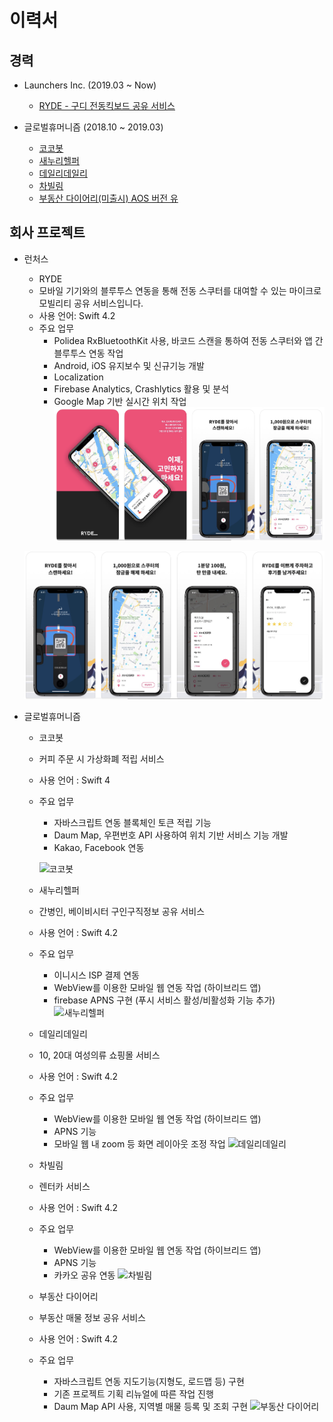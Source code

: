 # 이력서
## 경력

* Launchers Inc. (2019.03 ~ Now)

	* [RYDE - 구디 전동킥보드 공유 서비스](https://apps.apple.com/us/app/ryde/id1453366845?l=ko&ls=1)

* 글로벌휴머니즘 (2018.10 ~ 2019.03)
	* [코코봇](https://itunes.apple.com/kr/app/cocobot/id1441122355?mt=8)
	* [새누리헬퍼](https://itunes.apple.com/kr/app//id1449540870?mt=8)
  * [데일리데일리](https://itunes.apple.com/kr/app/dailydaily/id1448461019?mt=8)
  * [차빌림](https://itunes.apple.com/us/app//id1450886385?mt=8)
  * [부동산 다이어리(미출시) AOS 버전 유](https://play.google.com/store/apps/details?id=app.cosmos.ghrealestatediary&hl=en_US)


## 회사 프로젝트

* 런처스
    * RYDE
    * 모바일 기기와의 블루투스 연동을 통해 전동 스쿠터를 대여할 수 있는 마이크로 모빌리티 공유 서비스입니다.
    * 사용 언어: Swift 4.2
	* 주요 업무
		* Polidea RxBluetoothKit 사용, 바코드 스캔을 통하여 전동 스쿠터와 앱 간 블루투스 연동 작업
		* Android, iOS 유지보수 및 신규기능 개발
		* Localization
		* Firebase Analytics, Crashlytics 활용 및 분석
		* Google Map 기반 실시간 위치 작업
	![RYDE - 구디 전동킥보드 공유 서비스](https://github.com/miiiiiin/portfolio-resume/blob/master/images/ryde_1.png)

	![](https://github.com/miiiiiin/portfolio-resume/blob/master/images/ryde_2.png) 

* 글로벌휴머니즘
    * 코코봇
    * 커피 주문 시 가상화폐 적립 서비스
    * 사용 언어 : Swift 4
  	* 주요 업무
  		* 자바스크립트 연동 블록체인 토큰 적립 기능
  		* Daum Map, 우편번호 API 사용하여 위치 기반 서비스 기능 개발
      * Kakao, Facebook 연동

      ![코코봇](https://github.com/min1022/portfolio-resume/blob/master/images/cocobot.png)

    * 새누리헬퍼
    * 간병인, 베이비시터 구인구직정보 공유 서비스
    * 사용 언어 : Swift 4.2
  	* 주요 업무
  		* 이니시스 ISP 결제 연동
  		* WebView를 이용한 모바일 웹 연동 작업 (하이브리드 앱)
  		* firebase APNS 구현 (푸시 서비스 활성/비활성화 기능 추가)
      ![새누리헬퍼](https://github.com/min1022/portfolio-resume/blob/master/images/saenuri.png)

    * 데일리데일리
    * 10, 20대 여성의류 쇼핑몰 서비스
    * 사용 언어 : Swift 4.2
    * 주요 업무
      * WebView를 이용한 모바일 웹 연동 작업 (하이브리드 앱)
      * APNS 기능
      * 모바일 웹 내 zoom 등 화면 레이아웃 조정 작업
      ![데일리데일리](https://github.com/min1022/portfolio-resume/blob/master/images/dailydaily.png)

    * 차빌림
    * 렌터카 서비스
    * 사용 언어 : Swift 4.2
    * 주요 업무
      * WebView를 이용한 모바일 웹 연동 작업 (하이브리드 앱)
      * APNS 기능
      * 카카오 공유 연동
      ![차빌림](https://github.com/min1022/portfolio-resume/blob/master/images/charbilim.png)

    * 부동산 다이어리
    * 부동산 매물 정보 공유 서비스
    * 사용 언어 : Swift 4.2
    * 주요 업무
      * 자바스크립트 연동 지도기능(지형도, 로드맵 등) 구현
      * 기존 프로젝트 기획 리뉴얼에 따른 작업 진행
      * Daum Map API 사용, 지역별 매물 등록 및 조회 구현
      ![부동산 다이어리](https://github.com/min1022/portfolio-resume/blob/master/images/buda.png)
